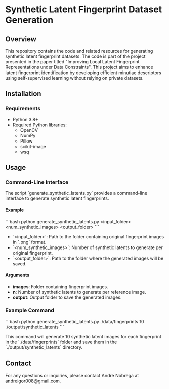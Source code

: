 
# Synthetic Latent Fingerprint Dataset Generation

## Overview

This repository contains the code and related resources for generating synthetic latent fingerprint datasets. The code is part of the project presented in the paper titled "Improving Local Latent Fingerprint Representations under Data Constraints". This project aims to enhance latent fingerprint identification by developing efficient minutiae descriptors using self-supervised learning without relying on private datasets.

## Installation

### Requirements

- Python 3.8+
- Required Python libraries:
  - OpenCV
  - NumPy
  - Pillow
  - scikit-image
  - wsq

## Usage

### Command-Line Interface

The script \`generate_synthetic_latents.py\` provides a command-line interface to generate synthetic latent fingerprints.

#### Example

\`\`\`bash
python generate_synthetic_latents.py <input_folder> <num_synthetic_images> <output_folder>
\`\`\`

- \`<input_folder>\`: Path to the folder containing original fingerprint images in \`.png\` format.
- \`<num_synthetic_images>\`: Number of synthetic latents to generate per original fingerprint.
- \`<output_folder>\`: Path to the folder where the generated images will be saved.

#### Arguments

- **images**: Folder containing fingerprint images.
- **n**: Number of synthetic latents to generate per reference image.
- **output**: Output folder to save the generated images.

### Example Command

\`\`\`bash
python generate_synthetic_latents.py ./data/fingerprints 10 ./output/synthetic_latents
\`\`\`

This command will generate 10 synthetic latent images for each fingerprint in the \`./data/fingerprints\` folder and save them in the \`./output/synthetic_latents\` directory.

## Contact

For any questions or inquiries, please contact André Nóbrega at andreigor008@gmail.com.
